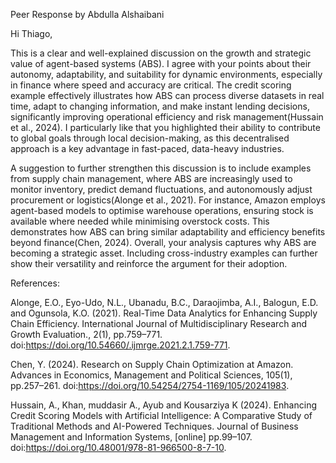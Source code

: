 Peer Response by Abdulla Alshaibani 

Hi Thiago,

This is a clear and well-explained discussion on the growth and strategic value of agent-based systems (ABS). I agree with your points about their autonomy, adaptability, and suitability for dynamic environments, especially in finance where speed and accuracy are critical. The credit scoring example effectively illustrates how ABS can process diverse datasets in real time, adapt to changing information, and make instant lending decisions, significantly improving operational efficiency and risk management(Hussain et al., 2024). I particularly like that you highlighted their ability to contribute to global goals through local decision-making, as this decentralised approach is a key advantage in fast-paced, data-heavy industries.

A suggestion to further strengthen this discussion is to include examples from supply chain management, where ABS are increasingly used to monitor inventory, predict demand fluctuations, and autonomously adjust procurement or logistics(Alonge et al., 2021). For instance, Amazon employs agent-based models to optimise warehouse operations, ensuring stock is available where needed while minimising overstock costs. This demonstrates how ABS can bring similar adaptability and efficiency benefits beyond finance(Chen, 2024). Overall, your analysis captures why ABS are becoming a strategic asset. Including cross-industry examples can further show their versatility and reinforce the argument for their adoption.

References:

Alonge, E.O., Eyo-Udo, N.L., Ubanadu, B.C., Daraojimba, A.I., Balogun, E.D. and Ogunsola, K.O. (2021). Real-Time Data Analytics for Enhancing Supply Chain Efficiency. International Journal of Multidisciplinary Research and Growth Evaluation., 2(1), pp.759–771. doi:https://doi.org/10.54660/.ijmrge.2021.2.1.759-771.

Chen, Y. (2024). Research on Supply Chain Optimization at Amazon. Advances in Economics, Management and Political Sciences, 105(1), pp.257–261. doi:https://doi.org/10.54254/2754-1169/105/20241983.

Hussain, A., Khan, muddasir A., Ayub and Kousarziya K (2024). Enhancing Credit Scoring Models with Artificial Intelligence: A Comparative Study of Traditional Methods and AI-Powered Techniques. Journal of Business Management and Information Systems, [online] pp.99–107. doi:https://doi.org/10.48001/978-81-966500-8-7-10.
